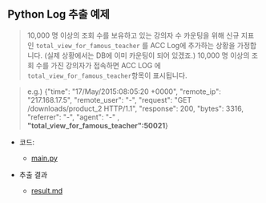 ## Python Log 추출 예제

> 10,000 명 이상의 조회 수를 보유하고 있는 강의자 수 카운팅을 위해 신규 지표인 `total_view_for_famous_teacher` 를 ACC Log에 추가하는 상황을 가정합니다.
> (실제 상황에서는 DB에 이미 카운팅이 되어 있겠죠.)
> 10,000 명 이상의 조회 수를 가진 강의자가 접속하면 ACC LOG 에 `total_view_for_famous_teacher`항목이 표시됩니다.

> e.g.) 
> {"time": "17/May/2015:08:05:20 +0000", "remote_ip": "217.168.17.5", "remote_user": "-", "request": "GET /downloads/product_2 HTTP/1.1", "response": 200, "bytes": 3316, "referrer": "-", "agent": "-" , **"total_view_for_famous_teacher":50021**}



- 코드: 
  - [main.py](main.py)


- 추출 결과
  - [result.md](result.md)
